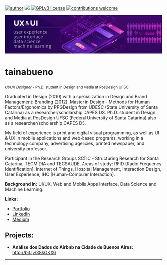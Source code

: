 [![author](https://img.shields.io/badge/author-tainabueno-red)](https://www.linkedin.com/in/tain%C3%A1-a-bueno-de-oliveira-856b62b8) 
[![](https://img.shields.io/badge/python-3.7+-blue.svg)](https://www.python.org/downloads/release/python-365/) [![GPLv3 license](https://img.shields.io/badge/License-GPLv3-blue.svg)](http://perso.crans.org/besson/LICENSE.html) [![contributions welcome](https://img.shields.io/badge/contributions-welcome-brightgreen.svg?style=flat)](https://github.com/tainabueno)

<p align="center">
  <img src="banner.png" >
</p>



# tainabueno
<sub>*UI/UX Designer* - Ph.D. student in Design and Media at PosDesign UFSC</sub>


Graduated in Design (2010) with a specialization in Design and Brand Management: Branding (2012). Master in Design - Methods for Human Factors/Ergonomics by PPGDesign from UDESC (State University of Santa Catarina) as a researcher/scholarship CAPES DS. Ph.D. student in Design and Media at PosDesign UFSC (Federal University of Santa Catarina) also as a researcher/scholarship CAPES DS.

My field of experience is print and digital visual programming, as well as UI & UX in mobile applications and web-based programs, working in a technology company, advertising agencies, printed newspaper, and university professor.

Participant in the Research Groups SCTIC - Structuring Research for Santa Catarina, TECMÍDIA and TECSAUDE. Areas of study: RFID [Radio Frequency Identification], Internet of Things, Hospital Management, Interaction Design, User Experience, IHC [Human-Computer Interaction].


**Background in:** UI/UX, Web and Mobile Apps Interface, Data Science and Machine Learning.


**Links:**
* [Portfolio](http://tainabueno.com)
* [LinkedIn](https://www.linkedin.com/in/tain%C3%A1-a-bueno-de-oliveira-856b62b8/)
* [Medium](https://www.medium.com/@tainabueno)



## Projects:

* **Análise dos Dados do Airbnb na Cidade de Buenos Aires:** http://bit.ly/38kOKX6


---




